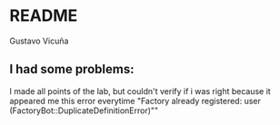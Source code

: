 # README

Gustavo Vicuña

## I had some problems:

I made all points of the lab, but couldn't verify if i was right because it appeared me this error everytime "Factory already registered: user (FactoryBot::DuplicateDefinitionError)""

